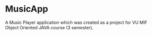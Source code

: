 # MusicApp
 A Music Player application which was created as a project for VU MIF Object Oriented JAVA course (3 semester).
